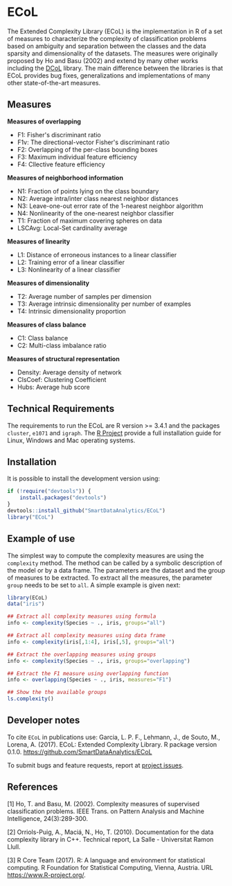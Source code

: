 # ECoL

The Extended Complexity Library (ECoL) is the implementation in R of a set of measures to characterize the complexity of classification problems based on ambiguity and separation between the classes and the data sparsity and dimensionality of the datasets. The measures were originally proposed by Ho and Basu (2002) and extend by many other works including the [DCoL](https://github.com/nmacia/dcol) library. The main difference between the libraries is that ECoL provides bug fixes, generalizations and implementations of many other state-of-the-art measures.

## Measures



**Measures of overlapping** 

* F1: Fisher's discriminant ratio
* F1v: The directional-vector Fisher's discriminant ratio
* F2: Overlapping of the per-class bounding boxes
* F3: Maximum individual feature efficiency
* F4: Cllective feature efficiency

**Measures of neighborhood information** 

* N1: Fraction of points lying on the class boundary
* N2: Average intra/inter class nearest neighbor distances
* N3: Leave-one-out error rate of the 1-nearest neighbor algorithm
* N4: Nonlinearity of the one-nearest neighbor classifier
* T1: Fraction of maximum covering spheres on data
* LSCAvg: Local-Set cardinality average

**Measures of linearity** 

* L1: Distance of erroneous instances to a linear classifier
* L2: Training error of a linear classifier
* L3: Nonlinearity of a linear classifier

**Measures of dimensionality**

* T2: Average number of samples per dimension
* T3: Average intrinsic dimensionality  per number of examples
* T4: Intrinsic dimensionality proportion

**Measures of class balance**

* C1: Class balance
* C2: Multi-class imbalance ratio

**Measures of structural representation**

* Density: Average density of network
* ClsCoef: Clustering Coefficient
* Hubs: Average hub score

## Technical Requirements

The requirements to run the ECoL are R version >= 3.4.1 and the packages `cluster`, `e1071` and `igraph`. The [R Project](https://www.r-project.org/) provide a full installation guide for Linux, Windows and Mac operating systems.

## Installation

It is possible to install the development version using:

```r
if (!require("devtools")) {
    install.packages("devtools")
}
devtools::install_github("SmartDataAnalytics/ECoL")
library("ECoL")
```

## Example of use

The simplest way to compute the complexity measures are using the `complexity` method. The method can be called by a symbolic description of the model or by a data frame. The parameters are the dataset and the group of measures to be extracted. To extract all the measures, the parameter `group` needs to be set to `all`. A simple example is given next:

```r
library(ECoL)
data("iris")

## Extract all complexity measures using formula
info <- complexity(Species ~ ., iris, groups="all")

## Extract all complexity measures using data frame
info <- complexity(iris[,1:4], iris[,5], groups="all")

## Extract the overlapping measures using groups
info <- complexity(Species ~ ., iris, groups="overlapping")

## Extract the F1 measure using overlapping function
info <- overlapping(Species ~ ., iris, measures="F1")

## Show the the available groups
ls.complexity()

```

## Developer notes

To cite `ECoL` in publications use: Garcia, L. P. F., Lehmann, J., de Souto, M., Lorena, A. (2017). ECoL: Extended Complexity Library. R package version 0.1.0. https://github.com/SmartDataAnalytics/ECoL

To submit bugs and feature requests, report at [project issues](https://github.com/lpfgarcia/ECoL/issues).

## References

[1] Ho, T. and Basu, M. (2002). Complexity measures of supervised classification problems. IEEE Trans. on Pattern Analysis and Machine Intelligence, 24(3):289-300.

[2] Orriols-Puig, A., Maciá, N., Ho, T. (2010). Documentation for the data complexity library in C++. Technical report, La Salle - Universitat Ramon Llull.

[3]   R Core Team (2017). R: A language and environment for statistical computing. R Foundation for Statistical Computing, Vienna, Austria.  URL https://www.R-project.org/.

